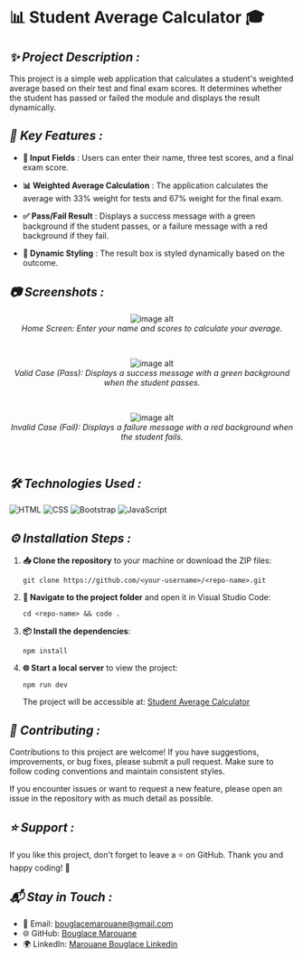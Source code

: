 # 📊 **Student Average Calculator** 🎓

## ***✨ Project Description :***
This project is a simple web application that calculates a student's weighted average based on their test and final exam scores. It determines whether the student has passed or failed the module and displays the result dynamically.

## ***🔧 Key Features :***

- **📝 Input Fields** : Users can enter their name, three test scores, and a final exam score.
  
- **📊 Weighted Average Calculation** : The application calculates the average with 33% weight for tests and 67% weight for the final exam.
  
- **✅ Pass/Fail Result** : Displays a success message with a green background if the student passes, or a failure message with a red background if they fail.
  
- **🎨 Dynamic Styling** : The result box is styled dynamically based on the outcome.

## ***📷 Screenshots :***

<p align="center">
  <img src="https://github.com/BouglaceMarouane/Student-Average-Calculator/blob/81f6d42481c75718b563b140fd7f475c3765bc1c/images/home.png" alt="image alt" />
  <br>
  <em>Home Screen: Enter your name and scores to calculate your average.</em>
</p><br>

<p align="center">
  <img src="https://github.com/BouglaceMarouane/Student-Average-Calculator/blob/81f6d42481c75718b563b140fd7f475c3765bc1c/images/exp1.png" alt="image alt" />
  <br>
  <em>Valid Case (Pass): Displays a success message with a green background when the student passes.</em>
</p><br>

<p align="center">
  <img src="https://github.com/BouglaceMarouane/Student-Average-Calculator/blob/81f6d42481c75718b563b140fd7f475c3765bc1c/images/exp2.png" alt="image alt" />
  <br>
  <em>Invalid Case (Fail): Displays a failure message with a red background when the student fails.</em>
</p><br>

## ***🛠️ Technologies Used :***

![HTML](https://img.shields.io/badge/HTML-5-orange?logo=html5&logoColor=white) ![CSS](https://img.shields.io/badge/CSS-3-blue?logo=css3&logoColor=white) ![Bootstrap](https://img.shields.io/badge/Bootstrap-5-red?logo=Bootstrap&logoColor=white) ![JavaScript](https://img.shields.io/badge/JavaScript-ES6-green?logo=javascript&logoColor=white)

## ***⚙️ Installation Steps :***

1. **📥 Clone the repository** to your machine or download the ZIP files:
   ```
   git clone https://github.com/<your-username>/<repo-name>.git
   ```
2. **📂 Navigate to the project folder** and open it in Visual Studio Code:
   ```
   cd <repo-name> && code .
   ```

3. **📦 Install the dependencies**:
   ```
   npm install
   ```

4. **🌐 Start a local server** to view the project:
   ```
   npm run dev
   ```
   The project will be accessible at: [Student Average Calculator](https://bouglacemarouane.github.io/Student-Average-Calculator/)


## ***🤝 Contributing :***
Contributions to this project are welcome! If you have suggestions, improvements, or bug fixes, please submit a pull request. Make sure to follow coding conventions and maintain consistent styles.

If you encounter issues or want to request a new feature, please open an issue in the repository with as much detail as possible.

## ***⭐ Support :***
If you like this project, don't forget to leave a ⭐ on GitHub. Thank you and happy coding! 🚀

## ***📬 Stay in Touch :***

- 📧 Email: bouglacemarouane@gmail.com  
- 🌐 GitHub: [Bouglace Marouane](https://github.com/BouglaceMarouane)
- 🌍 LinkedIn: [Marouane Bouglace Linkedin](https://www.linkedin.com/in/marouane-bouglace-68b17333b/)
